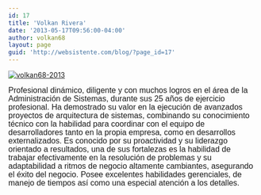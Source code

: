```yaml
---
id: 17
title: 'Volkan Rivera'
date: '2013-05-17T09:56:00-04:00'
author: volkan68
layout: page
guid: 'http://websistente.com/blog/?page_id=17'
---
```


[![volkan68-2013](http://websistente.com/wp-content/uploads/2016/10/Volkan68-2013.jpg)](http://websistente.com/wp-content/uploads/2016/10/Volkan68-2013.jpg)

<span style="font-size: 16px;"><span style="font-family: Helvetica, FreeSans, 'Liberation Sans', Helmet, Arial, sans-serif; line-height: 17px;">Profesional dinámico, diligente y con muchos logros en el área de la Administración de Sistemas, durante sus 25 años de ejercicio profesional. Ha demostrado su valor en la ejecución de avanzados proyectos de arquitectura de sistemas, combinando su conocimiento técnico con la habilidad para coordinar con el equipo de desarrolladores tanto en la propia empresa, como en desarrollos externalizados. Es conocido por su proactividad y su liderazgo orientado a resultados, una de sus fortalezas es la habilidad de trabajar efectivamente en la resolución de problemas y su adaptabilidad a ritmos de negocio altamente cambiantes, asegurando el éxito del negocio. Posee excelentes habilidades gerenciales, de manejo de tiempos así como una especial atención a los detalles.</span></span>